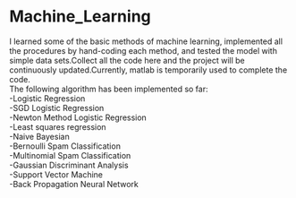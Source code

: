 # Machine_Learning  
I learned some of the basic methods of machine learning, implemented all the procedures by hand-coding each method, and tested the model with simple data sets.Collect all the code here and the project will be continuously updated.Currently, matlab is temporarily used to complete the code.  
The following algorithm has been implemented so far:  
-Logistic Regression  
 -SGD Logistic Regression  
 -Newton Method Logistic Regression  
-Least squares regression  
-Naive Bayesian  
 -Bernoulli Spam Classification  
 -Multinomial Spam Classification  
-Gaussian Discriminant Analysis  
-Support Vector Machine  
-Back Propagation Neural Network
